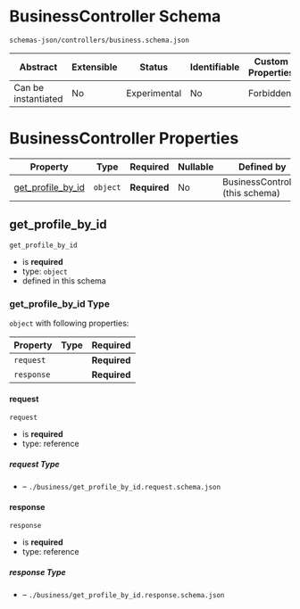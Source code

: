 # BusinessController Schema

```
schemas-json/controllers/business.schema.json
```

| Abstract            | Extensible | Status       | Identifiable | Custom Properties | Additional Properties | Defined In                                               |
| ------------------- | ---------- | ------------ | ------------ | ----------------- | --------------------- | -------------------------------------------------------- |
| Can be instantiated | No         | Experimental | No           | Forbidden         | Forbidden             | [controllers/business.schema.json](business.schema.json) |

# BusinessController Properties

| Property                                | Type     | Required     | Nullable | Defined by                       |
| --------------------------------------- | -------- | ------------ | -------- | -------------------------------- |
| [get_profile_by_id](#get_profile_by_id) | `object` | **Required** | No       | BusinessController (this schema) |

## get_profile_by_id

`get_profile_by_id`

- is **required**
- type: `object`
- defined in this schema

### get_profile_by_id Type

`object` with following properties:

| Property   | Type | Required     |
| ---------- | ---- | ------------ |
| `request`  |      | **Required** |
| `response` |      | **Required** |

#### request

`request`

- is **required**
- type: reference

##### request Type

- []() – `./business/get_profile_by_id.request.schema.json`

#### response

`response`

- is **required**
- type: reference

##### response Type

- []() – `./business/get_profile_by_id.response.schema.json`
